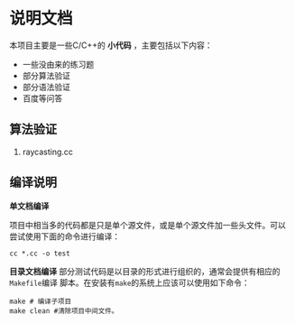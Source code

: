 # 说明文档 #

本项目主要是一些C/C++的 **小代码** ，主要包括以下内容：

+ 一些没由来的练习题
+ 部分算法验证
+ 部分语法验证
+ 百度等问答

## 算法验证 ##
1. raycasting.cc


## 编译说明 ##
**单文档编译** 

项目中相当多的代码都是只是单个源文件，或是单个源文件加一些头文件。可以
尝试使用下面的命令进行编译：

    cc *.cc -o test
    
**目录文档编译** 
部分测试代码是以目录的形式进行组织的，通常会提供有相应的`Makefile`编译
脚本。在安装有`make`的系统上应该可以使用如下命令：

    make # 编译子项目
    make clean #清除项目中间文件。



